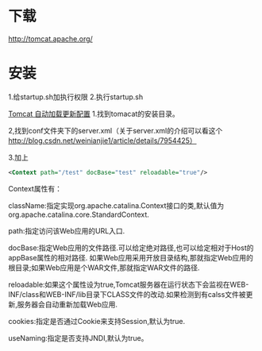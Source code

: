 # 下载
http://tomcat.apache.org/
# 安装
1.给startup.sh加执行权限
2.执行startup.sh


[Tomcat 自动加载更新配置](https://blog.csdn.net/lismooth/article/details/52886205)
1.找到tomacat的安装目录。

2,找到conf文件夹下的server.xml（关于server.xml的介绍可以看这个 http://blog.csdn.net/weinianjie1/article/details/7954425）

3.加上
```xml
<Context path="/test" docBase="test" reloadable="true"/>  
```
Context属性有：

className:指定实现org.apache.catalina.Context接口的类,默认值为org.apache.catalina.core.StandardContext.          

path:指定访问该Web应用的URL入口.          

docBase:指定Web应用的文件路径.可以给定绝对路径,也可以给定相对于Host的appBase属性的相对路径.     如果Web应用采用开放目录结构,那就指定Web应用的根目录;如果Web应用是个WAR文件,那就指定WAR文件的路径.          

reloadable:如果这个属性设为true,Tomcat服务器在运行状态下会监视在WEB-INF/class和WEB-INF/lib目录下CLASS文件的改动.如果检测到有calss文件被更新,服务器会自动重新加载Web应用.          

cookies:指定是否通过Cookie来支持Session,默认为true.          

useNaming:指定是否支持JNDI,默认为true。
